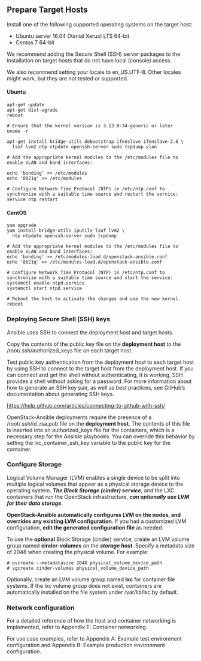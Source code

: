 ## Prepare Target Hosts

Install one of the following supported operating systems on the target host:
- Ubuntu server 16.04 (Xenial Xerus) LTS 64-bit
- Centos 7 64-bit

We recommend adding the Secure Shell (SSH) server packages to the installation on target hosts that do not have local (console) access.

We also recommend setting your locale to en_US.UTF-8. Other locales might work, but they are not tested or supported.


#### Ubuntu 
````
apt-get update
apt-get dist-ugrade
reboot

# Ensure that the kernel version is 3.13.0-34-generic or later
uname -r

apt-get install bridge-utils debootstrap ifenslave ifenslave-2.6 \
  lsof lvm2 ntp ntpdate openssh-server sudo tcpdump vlan
  
# Add the appropriate kernel modules to the /etc/modules file to enable VLAN and bond interfaces:

echo 'bonding' >> /etc/modules
echo '8021q' >> /etc/modules

# Configure Network Time Protocol (NTP) in /etc/ntp.conf to synchronize with a suitable time source and restart the service:
service ntp restart
````

#### CentOS
````
yum upgrade
yum install bridge-utils iputils lsof lvm2 \
  ntp ntpdate openssh-server sudo tcpdump

# Add the appropriate kernel modules to the /etc/modules file to enable VLAN and bond interfaces:
echo 'bonding' >> /etc/modules-load.d/openstack-ansible.conf
echo '8021q' >> /etc/modules-load.d/openstack-ansible.conf

# Configure Network Time Protocol (NTP) in /etc/ntp.conf to synchronize with a suitable time source and start the service:
systemctl enable ntpd.service
systemctl start ntpd.service

# Reboot the host to activate the changes and use the new kernel.
reboot
````

### Deploying Secure Shell (SSH) keys

Ansible uses SSH to connect the deployment host and target hosts.

Copy the contents of the public key file on the **deployment host** to the /root/.ssh/authorized_keys file on each target host.

Test public key authentication from the deployment host to each target host by using SSH to connect to the target host from the deployment host. If you can connect and get the shell without authenticating, it is working. SSH provides a shell without asking for a password.
For more information about how to generate an SSH key pair, as well as best practices, see GitHub’s documentation about generating SSH keys.

https://help.github.com/articles/connecting-to-github-with-ssh/

OpenStack-Ansible deployments require the presence of a /root/.ssh/id_rsa.pub file on the **deployment host**. The contents of this file is inserted into an authorized_keys file for the containers, which is a necessary step for the Ansible playbooks. You can override this behavior by setting the lxc_container_ssh_key variable to the public key for the container.

### Configure Storage
Logical Volume Manager (LVM) enables a single device to be split into multiple logical volumes that appear as a physical storage device to the operating system. ***The Block Storage (cinder) service***, and the LXC containers that run the OpenStack infrastructure, ***can optionally use LVM for their data storage***.

**OpenStack-Ansible automatically configures LVM on the nodes, and overrides any existing LVM configuration**. If you had a customized LVM configuration, **edit the generated configuration file** as needed.

To use the **optional** Block Storage (cinder) service, create an LVM volume group named **cinder-volumes** on the ***storage host***. Specify a metadata size of 2048 when creating the physical volume. For example:

````
# pvcreate --metadatasize 2048 physical_volume_device_path
# vgcreate cinder-volumes physical_volume_device_path
````

Optionally, create an LVM volume group named **lxc** for container file systems. If the lxc volume group does not exist, containers are automatically installed on the file system under /var/lib/lxc by default.


### Network configuration

For a detailed reference of how the host and container networking is implemented, refer to Appendix E: Container networking.

For use case examples, refer to Appendix A: Example test environment configuration and Appendix B: Example production environment configuration.
